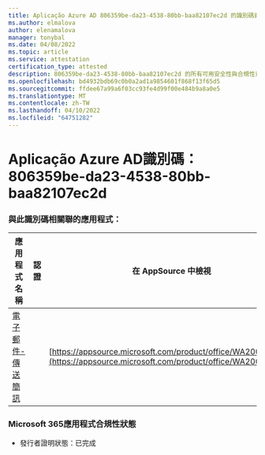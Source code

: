 ```yaml
---
title: Aplicação Azure AD 806359be-da23-4538-80bb-baa82107ec2d 的識別碼資訊
ms.author: elmalova
author: elenamalova
manager: tonybal
ms.date: 04/08/2022
ms.topic: article
ms.service: attestation
certification_type: attested
description: 806359be-da23-4538-80bb-baa82107ec2d 的所有可用安全性與合規性資訊。
ms.openlocfilehash: bd4932bdb69c0b0a2ad1a9854601f868f13f65d5
ms.sourcegitcommit: ffdee67a99a6f03cc93fe4d99f00e484b9a8a0e5
ms.translationtype: MT
ms.contentlocale: zh-TW
ms.lasthandoff: 04/10/2022
ms.locfileid: "64751282"
---
```

# <a name="azure-app-id-806359be-da23-4538-80bb-baa82107ec2d"></a>Aplicação Azure AD識別碼：806359be-da23-4538-80bb-baa82107ec2d


### <a name="apps-associated-with-this-id"></a>與此識別碼相關聯的應用程式：
| **應用程式名稱** | **認證** | **在 AppSource 中檢視** |
|--------------|---------------|-----------------------|
| [電子郵件-傳送簡訊](../forward/WA200003086.md) |  | [https://appsource.microsoft.com/product/office/WA200003086](https://appsource.microsoft.com/product/office/WA200003086) |

### <a name="microsoft-365-app-compliance-status"></a>Microsoft 365應用程式合規性狀態
- 發行者證明狀態：已完成
